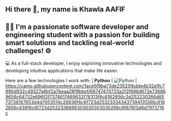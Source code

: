 ## Hi there 👋, my name is Khawla AAFIF
## 👩‍💻 I'm a passionate software developer and engineering student  with a passion for building smart solutions and tackling real-world challenges! ⚙️
💻 As a full-stack developer, I enjoy exploring innovative technologies and developing intuitive applications that make life easier.

Here are a few technologies I work with:
| **Python**       | ![Python](https://img.shields.io/badge/Python-3776AB?style=for-the-badge&logo=python&logoColor=white) |
https://camo.githubusercontent.com/1ace5f9ba73de23525fbdde4b32a1fc7990d932c49327a6bf2a7beaa28f9bbef/68747470733a2f2f696d672e736869656c64732e696f2f7374617469632f76313f6c6162656c3d253230266d6573736167653d4d7953514c26636f6c6f723d253233343437394131266c6162656c436f6c6f723d2532336666303030303030266c6f676f3d6d7973716c
<!--
**KhawlaAAFIF/KhawlaAAFIF** is a ✨ _special_ ✨ repository because its `README.md` (this file) appears on your GitHub profile.

Here are some ideas to get you started:

- 🔭 I’m currently working on ...
- 🌱 I’m currently learning ...
- 👯 I’m looking to collaborate on ...
- 🤔 I’m looking for help with ...
- 💬 Ask me about ...
- 📫 How to reach me: ...
- 😄 Pronouns: ...
- ⚡ Fun fact: ...
-->
